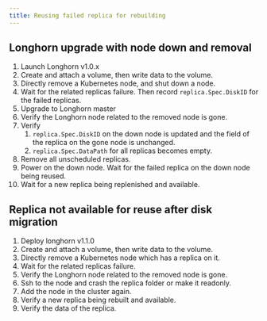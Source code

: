 ```yaml
---
title: Reusing failed replica for rebuilding
---
```


## Longhorn upgrade with node down and removal
1. Launch Longhorn v1.0.x
2. Create and attach a volume, then write data to the volume.
3. Directly remove a Kubernetes node, and shut down a node.
4. Wait for the related replicas failure. Then record `replica.Spec.DiskID` for the failed replicas.
5. Upgrade to Longhorn master
6. Verify the Longhorn node related to the removed node is gone.
7. Verify 
    1. `replica.Spec.DiskID` on the down node is updated and the field of the replica on the gone node is unchanged.
    2.  `replica.Spec.DataPath` for all replicas becomes empty.
8. Remove all unscheduled replicas.
9. Power on the down node. Wait for the failed replica on the down node being reused.
10. Wait for a new replica being replenished and available.

## Replica not available for reuse after disk migration
1. Deploy longhorn v1.1.0
2. Create and attach a volume, then write data to the volume.
3. Directly remove a Kubernetes node which has a replica on it.
4. Wait for the related replicas failure.
5. Verify the Longhorn node related to the removed node is gone.
6. Ssh to the node and crash the replica folder or make it readonly.
8. Add the node in the cluster again.
9. Verify a new replica being rebuilt and available.
10. Verify the data of the replica.
